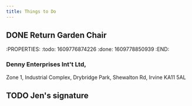 ```yaml
---
title: Things to Do
---
```


## DONE Return Garden Chair
:PROPERTIES:
:todo: 1609776874226
:done: 1609778850939
:END:
### Denny Enterprises Int't Ltd,
Zone 1, 
Industrial Complex, 
Drybridge Park, 
Shewalton Rd, 
Irvine 
KA11 5AL
## TODO Jen's signature
##
